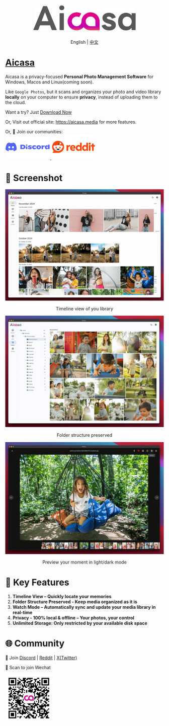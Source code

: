 <h1 align="center">
  <a href="https://github.com/kangfenmao/cherry-studio/releases">
    <img src="https://github.com/aicasa-ai/Aicasa/blob/main/assets/aicasa-logo.png?raw=true" height="80" alt="Aicasa Logo" /><br>
  </a>
</h1>
<p align="center">English | <a href="./docs/README.zh.md">中文</a></p>

# <a href="https://aicasa.media">Aicasa</a>

Aicasa is a privacy-focused <b>Personal Photo Management Software</b> for Windows, Macos and Linux(coming soon).

Like `Google Photos`, but it scans and organizes your photo and video library <b>locally</b> on your computer to ensure <b>privacy</b>, instead of uploading them to the cloud.

Want a try? Just [Download Now](https://github.com/aicasa-ai/Aicasa/releases/latest)

Or, Visit out official site: <a href="https://aicasa.media">https://aicasa.media</a> for more features.

<p>
  Or, 👏 Join our communities:
  <br />
  <a href="https://discord.gg/VCqXcAz6Js">
    <img src="https://github.com/aicasa-ai/Aicasa/blob/main/assets/discord.png?raw=true" height="80" alt="Discord" />
  </a>
  <a href="https://www.reddit.com/r/Aicasa">
    <img src="https://github.com/aicasa-ai/Aicasa/blob/main/assets/reddit.png?raw=true" height="80" alt="Reddit" />
  </a>
</p>

# 🌠 Screenshot

![Screenshot 1](https://github.com/aicasa-ai/Aicasa/blob/main/assets/screenshot-1.png?raw=true)

<p align="center">Timeline view of you library</p>

![Screenshot 2](https://github.com/aicasa-ai/Aicasa/blob/main/assets/screenshot-2.png?raw=true)

<p align="center">Folder structure preserved</p>

![Screenshot 3](https://github.com/aicasa-ai/Aicasa/blob/main/assets/screenshot-3.png?raw=true)

<p align="center">Preview your moment in light/dark mode</p>

# 🌟 Key Features

1. **Timeline View – Quickly locate your memories**
2. **Folder Structure Preserved - Keep media organized as it is**
3. **Watch Mode – Automatically sync and update your media library in real-time**
4. **Privacy - 100% local & offline – Your photos, your control**
5. **Unlimited Storage: Only restricted by your available disk space**

# 🌐 Community

👏 Join [Discord](https://discord.gg/VCqXcAz6Js) | [Reddit](https://www.reddit.com/r/Aicasa/) | [X(Twitter)](https://x.com/wikkefly)

👏 Scan to join Wechat<br />

<img src="https://github.com/aicasa-ai/Aicasa/blob/main/assets/wechat-qrcode.png?raw=true" alt="Wechat QR Code" height="150">
